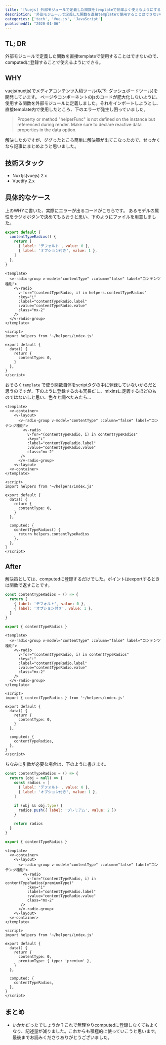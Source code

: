 ```yaml
---
title: '[Vuejs] 外部モジュールで定義した関数をtemplateで効率よく使えるようにする'
description: '外部モジュールで定義した関数を直接templateで使用することはできないので、computedに登録することで使えるようにできる。'
categories: ['tech', 'Vue.js', 'JavaScript']
publishedAt: "2020-01-06"
---
```


## TL; DR
外部モジュールで定義した関数を直接templateで使用することはできないので、computedに登録することで使えるようにできる。

## WHY

vuejs(nuxtjs)でメディアコンテンツ入稿ツール(以下: ダッシュボードツール)を開発しています。
ページやコンポーネントのjsのコードが肥大化しないように、使用する関数を外部モジュールに定義しました。それをインポートしようとし、直接template内で使用したところ、下のエラーが発生し困っていました。

> Property or method "helperFunc" is not defined on the instance but referenced during render.
  Make sure to declare reactive data properties in the data option.

解決したのですが、ググったところ簡単に解決策が出てこなったので、せっかくなら記事にまとめようと思いました。

## 技術スタック
  - Nuxtjs(vuejs) 2.x
  - Vuetify 2.x

## 具体的なケース
上のWHYに書いた、実際にエラーが出るコードがこちらです。
あるモデルの属性をラジオボタンで決めてもらおうと思い、下のようにファイルを用意しました。

```js [~/helpers/index.js]
export default {
  contentTypeRadios() {
    return [
      { label: 'デフォルト', value: 0 },
      { label: 'オプション付き', value: 1 },
    ]
  },
}
```

```vue [pages/examples/index.vue]
<template>
  <v-radio-group v-model="contentType" :column="false" label="コンテンツ種別">
    <v-radio
      v-for="(contentTypeRadio, i) in helpers.contentTypeRadios"
      :key="i"
      :label="contentTypeRadio.label"
      :value="contentTypeRadio.value"
      class="mx-2"
    />
  </v-radio-group>
</template>

<script>
import helpers from '~/helpers/index.js'

export default {
  data() {
    return {
      contentType: 0,
    }
  },
}
</script>
```

おそらく`template` で使う関数自体をscriptタグの中に登録していないからだと思うのですが、下のように登録するのも冗長だし、mixinsに定義するほどのものではないしと思い、色々と調べたみたら...

```vue [pages/index.vue]
<template>
  <v-container>
    <v-layout>
      <v-radio-group v-model="contentType" :column="false" label="コンテンツ種別">
        <v-radio
          v-for="(contentTypeRadio, i) in contentTypeRadios"
          :key="i"
          :label="contentTypeRadio.label"
          :value="contentTypeRadio.value"
          class="mx-2"
       />
      </v-radio-group>
    <v-layout>
  <v-container>
</template>

<script>
import helpers from '~/helpers/index.js'

export default {
  data() {
    return {
      contentType: 0,
    }
  },

  computed: {
    contentTypeRadios() {
      return helpers.contentTypeRadios
    },
  },
}
</script>
```

## After

解決策としては、computedに登録するだけでした。ポイントはexportするときは関数で返すことです。

```js [~/helpers/index.js]
const contentTypeRadios = () => {
  return [
    { label: 'デフォルト', value: 0 },
    { label: 'オプション付き', value: 1 },
  ]
}

export { contentTypeRadios }
```

```vue [radio-group.vue]
<template>
  <v-radio-group v-model="contentType" :column="false" label="コンテンツ種別">
    <v-radio
      v-for="(contentTypeRadio, i) in contentTypeRadios"
      :key="i"
      :label="contentTypeRadio.label"
      :value="contentTypeRadio.value"
      class="mx-2"
    />
  </v-radio-group>
</template>

<script>
import { contentTypeRadios } from '~/helpers/index.js'

export default {
  data() {
    return {
      contentType: 0,
    }
  },

  computed: {
    contentTypeRadios,
  },
}
</script>
```

ちなみに引数が必要な場合は、下のように書きます。

```js [~/helpers/index.js]
const contentTypeRadios = () => {
  return (obj = null) => {
    const radios = [
      { label: 'デフォルト', value: 0 },
      { label: 'オプション付き', value: 1 },
    ]

    if (obj && obj.type) {
      radios.push({ label: 'プレミアム', value: 2 })
    }

    return radios
  }
}

export { contentTypeRadios }
```

```vue [pages/examples/index.vue]
<template>
  <v-container>
    <v-layout>
      <v-radio-group v-model="contentType" :column="false" label="コンテンツ種別">
        <v-radio
          v-for="(contentTypeRadio, i) in contentTypeRadios(premiumType)"
          :key="i"
          :label="contentTypeRadio.label"
          :value="contentTypeRadio.value"
          class="mx-2"
       />
      </v-radio-group>
    <v-layout>
  <v-container>
</template>

<script>
import helpers from '~/helpers/index.js'

export default {
  data() {
    return {
      contentType: 0,
      premiumType: { type: 'premium' },
    }
  },

  computed: {
    contentTypeRadios,
  },
}
</script>
```

## まとめ
 - いかかだったでしょうか？これで無理やりcomputedに登録しなくてもよくなり、記述量が減りました。これからも積極的に使っていこうと思います。最後までお読みくださりありがとうございました。
